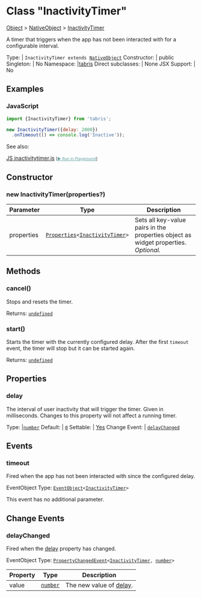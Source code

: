 ---
---
# Class "InactivityTimer"

<a href="https://developer.mozilla.org/en-US/docs/Web/JavaScript/Reference/Global_Objects/Object" title="View &quot;Object&quot; on MDN">Object</a> > <a href="NativeObject.html" title="NativeObject Class Reference">NativeObject</a> > <a href="#" >InactivityTimer</a>

A timer that triggers when the app has not been interacted with for a configurable interval.


Type: | <code style="white-space: nowrap">InactivityTimer extends <a href="NativeObject.html" title="NativeObject Class Reference">NativeObject</a></code>
Constructor: | public
Singleton: | No
Namespace: |<a href="../modules.html#startup" >tabris</a>
Direct subclasses: | None
JSX Support: | No


## Examples
### JavaScript


```js
import {InactivityTimer} from 'tabris';

new InactivityTimer({delay: 2000})
  .onTimeout(() => console.log('Inactive'));
```



See also:
  
[<span class='language js'>JS</span> inactivitytimer.js](https://github.com/eclipsesource/tabris-js/tree/v3.10.0/snippets/inactivitytimer.js) <span style="font-size: 75%;">[<a href="https://playground.tabris.com/?gitref=v3.10.0&snippet=inactivitytimer.js" style="color: cadetblue;">► Run in Playground</a>]</span>

## Constructor

### new InactivityTimer(properties?)

Parameter|Type|Description
-|-|-
properties | <code style="white-space: nowrap"><a href="Widget.html#propertieswidget" title="Widget Class Type">Properties</a>&lt;<a href="#" >InactivityTimer</a>&gt;</code> | Sets all key-value pairs in the properties object as widget properties. *Optional.*

## Methods

### cancel()



Stops and resets the timer.

Returns: <code style="white-space: nowrap"><a href="https://developer.mozilla.org/en-US/docs/Web/JavaScript/Data_structures#undefined_type" title="View &quot;undefined&quot; on MDN">undefined</a></code>

### start()



Starts the timer with the currently configured delay. After the first `timeout` event, the timer will stop but it can be started again.

Returns: <code style="white-space: nowrap"><a href="https://developer.mozilla.org/en-US/docs/Web/JavaScript/Data_structures#undefined_type" title="View &quot;undefined&quot; on MDN">undefined</a></code>


## Properties

### delay


The interval of user inactivity that will trigger the timer. Given in milliseconds. Changes to this property will not affect a running timer.

Type: |<code style="white-space: nowrap"><a href="https://developer.mozilla.org/en-US/docs/Web/JavaScript/Data_structures#number_type" title="View &quot;number&quot; on MDN">number</a></code>
Default: | <code style="white-space: nowrap"><a href="https://developer.mozilla.org/en-US/docs/Web/JavaScript/Data_structures#string_type" title="View &quot;string&quot; on MDN">0</a></code>
Settable: | <a href="../widget-basics.html#widget-properties" >Yes</a>
Change Event: | [`delayChanged`](#delaychanged)





## Events

### timeout

Fired when the app has not been interacted with since the configured delay.

EventObject Type: <code style="white-space: nowrap"><a href="EventObject.html" title="EventObject Class Reference">EventObject</a>&lt;<a href="#" >InactivityTimer</a>&gt;</code>

This event has no additional parameter.
## Change Events

### delayChanged

Fired when the [delay](#delay) property has changed.

EventObject Type: <code style="white-space: nowrap"><a href="ChangeListeners.html#propertychangedeventtargettype-valuetype" title="ChangeListeners Class Type">PropertyChangedEvent</a>&lt;<a href="#" >InactivityTimer</a>, <a href="https://developer.mozilla.org/en-US/docs/Web/JavaScript/Data_structures#number_type" title="View &quot;number&quot; on MDN">number</a>&gt;</code>

Property|Type|Description
-|-|-
value | <code style="white-space: nowrap"><a href="https://developer.mozilla.org/en-US/docs/Web/JavaScript/Data_structures#number_type" title="View &quot;number&quot; on MDN">number</a></code> | The new value of [delay](#delay).


